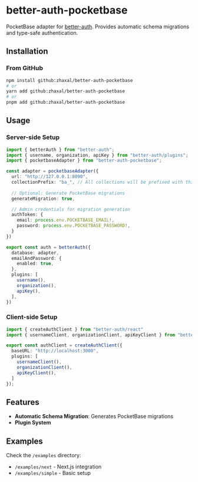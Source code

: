 # better-auth-pocketbase

PocketBase adapter for [better-auth](https://github.com/better-auth). Provides automatic schema migrations and type-safe authentication.

## Installation

### From GitHub
```bash
npm install github:zhaxal/better-auth-pocketbase
# or
yarn add github:zhaxal/better-auth-pocketbase
# or
pnpm add github:zhaxal/better-auth-pocketbase
```

## Usage

### Server-side Setup

```ts
import { betterAuth } from "better-auth";
import { username, organization, apiKey } from "better-auth/plugins";
import { pocketbaseAdapter } from "better-auth-pocketbase";

const adapter = pocketbaseAdapter({
  url: "http://127.0.0.1:8090",
  collectionPrefix: "ba_", // All collections will be prefixed with this
  
  // Optional: Generate PocketBase migrations
  generateMigration: true,

  // Admin credentials for migration generation
  authToken: {
    email: process.env.POCKETBASE_EMAIL!,
    password: process.env.POCKETBASE_PASSWORD!,
  }
})

export const auth = betterAuth({
  database: adapter,
  emailAndPassword: {
    enabled: true,
  },
  plugins: [
    username(),
    organization(),
    apiKey(),
  ],
})
```

### Client-side Setup

```ts
import { createAuthClient } from "better-auth/react"
import { usernameClient, organizationClient, apiKeyClient } from "better-auth/client/plugins"

export const authClient = createAuthClient({
  baseURL: "http://localhost:3000",
  plugins: [
    usernameClient(),
    organizationClient(),
    apiKeyClient(),
  ]
});
```

## Features

- **Automatic Schema Migration**: Generates PocketBase migrations
- **Plugin System**

## Examples

Check the `/examples` directory:

- `/examples/next` - Next.js integration
- `/examples/simple` - Basic setup
